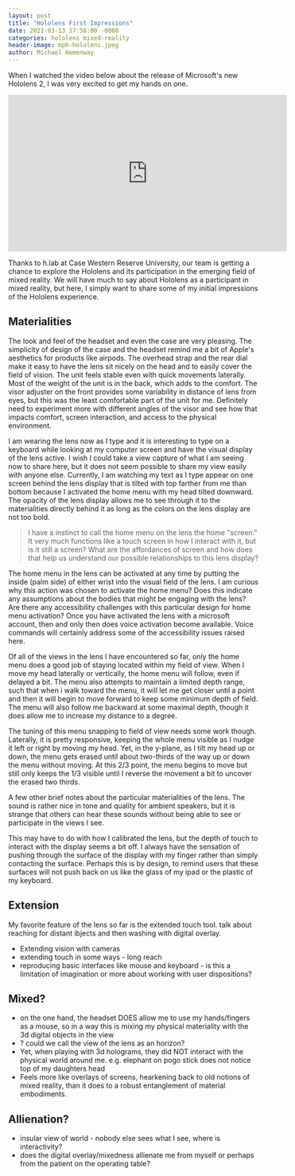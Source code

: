 ```yaml
---
layout: post
title: "Hololens First Impressions"
date: 2021-03-13 17:58:00 -0000
categories: hololens mixed-reality
header-image: mph-hololens.jpeg
author: Michael Hemenway
---
```


When I watched the video below about the release of Microsoft's new Hololens 2, I was very excited to get my hands on one. 

<iframe width="560" height="315" src="https://www.youtube.com/embed/f0RTL_X7r_4" frameborder="0" allow="accelerometer; autoplay; clipboard-write; encrypted-media; gyroscope; picture-in-picture" allowfullscreen></iframe>


Thanks to h.lab at Case Western Reserve University, our team is getting a chance to explore the Hololens and its participation in the emerging field of mixed reality. We will have much to say about Hololens as a participant in mixed reality, but here, I simply want to share some of my initial impressions of the Hololens experience.

## Materialities

The look and feel of the headset and even the case are very pleasing. The simplicity of design of the case and the headset remind me a bit of Apple's aesthetics for products like airpods. The overhead strap and the rear dial make it easy to have the lens sit nicely on the head and to easily cover the field of vision. The unit feels stable even with quick movements laterally. Most of the weight of the unit is in the back, which adds to the comfort. The visor adjuster on the front provides some variability in distance of lens from eyes, but this was the least comfortable part of the unit for me. Definitely need to experiment more with different angles of the visor and see how that impacts comfort, screen interaction, and access to the physical environment.

I am wearing the lens now as I type and it is interesting to type on a keyboard while looking at my computer screen and have the visual display of the lens active. I wish I could take a view capture of what I am seeing now to share here, but it does not seem possible to share my view easily with anyone else. Currently, I am watching my text as I type appear on one screen behind the lens display that is tilted with top farther from me than bottom because I activated the home menu with my head tilted downward. The opacity of the lens display allows me to see through it to the materialities directly behind it as long as the colors on the lens display are not too bold. 

> I have a instinct to call the home menu on the lens the home "screen." It very much functions like a touch screen in how I interact with it, but is it still a screen? What are the affordances of screen and how does that help us understand our possible relationships to this lens display? 

The home menu in the lens can be activated at any time by putting the inside (palm side) of either wrist into the visual field of the lens. I am curious why this action was chosen to activate the home menu? Does this indicate any assumptions about the bodies that might be engaging with the lens? Are there any accessibility challenges with this particular design for home menu activation? Once you have activated the lens with a microsoft account, then and only then does voice activation become available. Voice commands will certainly address some of the accessibility issues raised here. 

Of all of the views in the lens I have encountered so far, only the home menu does a good job of staying located within my field of view. When I move my head laterally or vertically, the home menu will follow, even if delayed a bit. The menu also attempts to maintain a limited depth range, such that when i walk toward the menu, it will let me get closer until a point and then it will begin to move forward to keep some minimum depth of field. The menu will also follow me backward at some maximal depth, though it does allow me to increase my distance to a degree. 

The tuning of this menu snapping to field of view needs some work though. Laterally, it is pretty responsive, keeping the whole menu visible as I nudge it left or right by moving my head. Yet, in the y-plane, as I tilt my head up or down, the menu gets erased until about two-thirds of the way up or down the menu without moving. At this 2/3 point, the menu begins to move but still only keeps the 1/3 visible until I reverse the movement a bit to uncover the erased two thirds. 

A few other brief notes about the particular materialities of the lens. The sound is rather nice in tone and quality for ambient speakers, but it is strange that others can hear these sounds without being able to see or participate in the views I see. 

This may have to do with how I calibrated the lens, but the depth of touch to interact with the display seems a bit off. I always have the sensation of pushing through the surface of the display with my finger rather than simply contacting the surface. Perhaps this is by design, to remind users that these surfaces will not push back on us like the glass of my ipad or the plastic of my keyboard.

## Extension 

My favorite feature of the lens so far is the extended touch tool. talk about reaching for distant ibjects and then washing with digital overlay. 
* Extending vision with cameras 
* extending touch in some ways - long reach
* reproducing basic interfaces like mouse and keyboard - is this a limitation of imagination or more about working with user dispositions?

## Mixed?

* on the one hand, the headset DOES allow me to use my hands/fingers as a mouse, so in a way this is mixing my physical materiality with the 3d digital objects in the view
* ? could we call the view of the lens as an horizon?
* Yet, when playing with 3d holograms, they did NOT interact with the physical world around me. e.g. elephant on pogo stick does not notice top of my daughters head
* Feels more like overlays of screens, hearkening back to old notions of mixed reality, than it does to a robust entanglement of material embodiments. 

## Allienation?

* insular view of world - nobody else sees what I see, where is interactivity?
* does the digital overlay/mixedness allienate me from myself or perhaps from the patient on the operating table?
